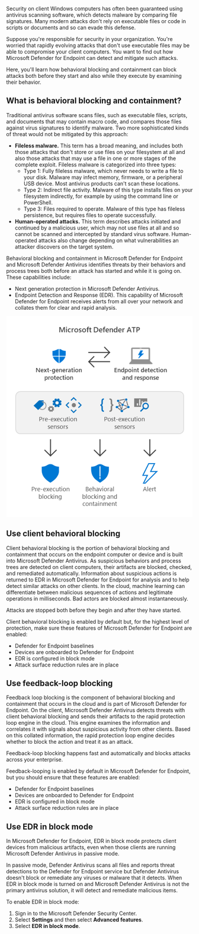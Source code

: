 Security on client Windows computers has often been guaranteed using antivirus scanning software, which detects malware by comparing file signatures. Many modern attacks don't rely on executable files or code in scripts or documents and so can evade this defense.

Suppose you're responsible for security in your organization. You're worried that rapidly evolving attacks that don't use executable files may be able to compromise your client computers. You want to find out how Microsoft Defender for Endpoint can detect and mitigate such attacks.

Here, you'll learn how behavioral blocking and containment can block attacks both before they start and also while they execute by examining their behavior.

## What is behavioral blocking and containment?

Traditional antivirus software scans files, such as executable files, scripts, and documents that may contain macro code, and compares those files against virus signatures to identify malware. Two more sophisticated kinds of threat would not be mitigated by this approach:

- **Fileless malware.** This term has a broad meaning, and includes both those attacks that don't store or use files on your filesystem at all and also those attacks that may use a file in one or more stages of the complete exploit. Fileless malware is categorized into three types:
  - Type 1: Fully fileless malware, which never needs to write a file to your disk. Malware may infect memory, firmware, or a peripheral USB device. Most antivirus products can't scan these locations.
  - Type 2: Indirect file activity. Malware of this type installs files on your filesystem indirectly, for example by using the command line or PowerShell.
  - Type 3: Files required to operate. Malware of this type has fileless persistence, but requires files to operate successfully.
- **Human-operated attacks.** This term describes attacks initiated and continued by a malicious user, which may not use files at all and so cannot be scanned and intercepted by standard virus software. Human-operated attacks also change depending on what vulnerabilities an attacker discovers on the target system.

Behavioral blocking and containment in Microsoft Defender for Endpoint and Microsoft Defender Antivirus identifies threats by their behaviors and process trees both before an attack has started and while it is going on. These capabilities include:

- Next generation protection in Microsoft Defender Antivirus.
- Endpoint Detection and Response (EDR). This capability of Microsoft Defender for Endpoint receives alerts from all over your network and collates them for clear and rapid analysis. 

<!-- Image from: https://docs.microsoft.com/microsoft-365/security/defender-endpoint/behavioral-blocking-containment -->

![Components of the behavioral blocking and containment system](../media/3-behavioral-blocking-containment.png)

## Use client behavioral blocking

Client behavioral blocking is the portion of behavioral blocking and containment that occurs on the endpoint computer or device and is built into Microsoft Defender Antivirus. As suspicious behaviors and process trees are detected on client computers, their artifacts are blocked, checked, and remediated automatically. Information about suspicious actions is returned to EDR in Microsoft Defender for Endpoint for analysis and to help detect similar attacks on other clients. In the cloud, machine learning can differentiate between malicious sequences of actions and legitimate operations in milliseconds. Bad actors are blocked almost instantaneously.

Attacks are stopped both before they begin and after they have started.

Client behavioral blocking is enabled by default but, for the highest level of protection, make sure these features of Microsoft Defender for Endpoint are enabled:

- Defender for Endpoint baselines
- Devices are onboarded to Defender for Endpoint
- EDR is configured in block mode
- Attack surface reduction rules are in place

## Use feedback-loop blocking

Feedback loop blocking is the component of behavioral blocking and containment that occurs in the cloud and is part of Microsoft Defender for Endpoint. On the client, Microsoft Defender Antivirus detects threats with client behavioral blocking and sends their artifacts to the rapid protection loop engine in the cloud. This engine examines the information and correlates it with signals about suspicious activity from other clients. Based on this collated information, the rapid protection loop engine decides whether to block the action and treat it as an attack.

Feedback-loop blocking happens fast and automatically and blocks attacks across your enterprise.

Feedback-looping is enabled by default in Microsoft Defender for Endpoint, but you should ensure that these features are enabled:

- Defender for Endpoint baselines
- Devices are onboarded to Defender for Endpoint
- EDR is configured in block mode
- Attack surface reduction rules are in place

## Use EDR in block mode

In Microsoft Defender for Endpoint, EDR in block mode protects client devices from malicious artifacts, even when those clients are running Microsoft Defender Antivirus in passive mode. 

In passive mode, Defender Antivirus scans all files and reports threat detections to the Defender for Endpoint service but Defender Antivirus doesn't block or remediate any viruses or malware that it detects. When EDR in block mode is turned on and Microsoft Defender Antivirus is not the primary antivirus solution, it will detect and remediate malicious items.

To enable EDR in block mode:

1. Sign in to the Microsoft Defender Security Center.
1. Select **Settings** and then select **Advanced features**.
1. Select **EDR in block mode**.